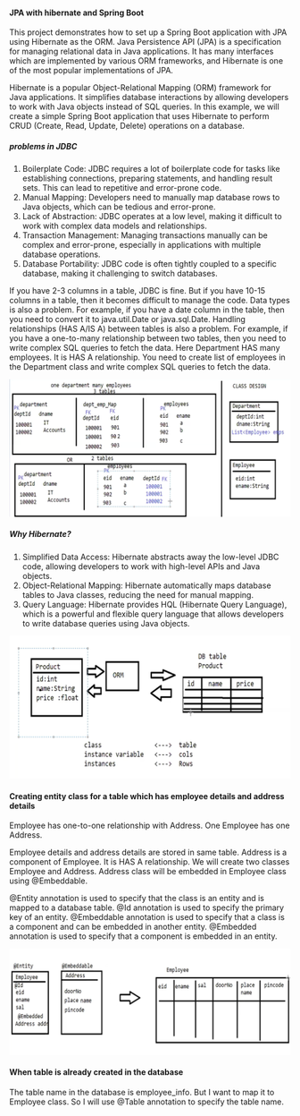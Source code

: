 #### JPA with hibernate and Spring Boot

This project demonstrates how to set up a Spring Boot application with JPA using Hibernate as the ORM.
Java Persistence API (JPA) is a specification for managing relational data in Java applications. It has many interfaces
which are implemented by various ORM frameworks, and Hibernate is one of the most popular implementations of JPA.

Hibernate is a popular Object-Relational Mapping (ORM) framework for Java applications. It simplifies database
interactions by allowing developers to work with Java objects instead of SQL queries. In this example, we will create a
simple Spring Boot application that uses Hibernate to perform CRUD (Create, Read, Update, Delete) operations on a
database.

##### problems in JDBC

1. Boilerplate Code: JDBC requires a lot of boilerplate code for tasks like establishing connections, preparing
   statements,
   and handling result sets. This can lead to repetitive and error-prone code.
2. Manual Mapping: Developers need to manually map database rows to Java objects, which can be tedious and error-prone.
3. Lack of Abstraction: JDBC operates at a low level, making it difficult to work with complex data models and
   relationships.
4. Transaction Management: Managing transactions manually can be complex and error-prone, especially in applications
   with multiple
   database operations.
5. Database Portability: JDBC code is often tightly coupled to a specific database, making it challenging to switch
   databases.

If you have 2-3 columns in a table, JDBC is fine. But if you have 10-15 columns in a table, then it becomes difficult to
manage the code.
Data types is also a problem. For example, if you have a date column in the table, then you need to convert it to
java.util.Date or java.sql.Date.
Handling relationships (HAS A/IS A) between tables is also a problem. For example, if you have a one-to-many
relationship between two tables, then you need to write
complex SQL queries to fetch the data.
Here Department HAS many employees. It is HAS A relationship. You need to create list of employees in the Department
class and write complex SQL queries to fetch the data.

![img.png](docs/OneToManyRelationship.png)

##### Why Hibernate?

1. Simplified Data Access: Hibernate abstracts away the low-level JDBC code, allowing developers to work with
   high-level
   APIs and Java objects.
2. Object-Relational Mapping: Hibernate automatically maps database tables to Java classes, reducing the need for
   manual mapping.
3. Query Language: Hibernate provides HQL (Hibernate Query Language), which is a powerful and flexible query language
   that allows developers to write database queries using Java objects.

![img.png](docs/mappingInHibernate.png)

#### Creating entity class for a table which has employee details and address details

Employee has one-to-one relationship with Address. One Employee has one Address.

Employee details and address details are stored in same table. Address is a component of Employee. It is HAS A relationship.
We will create two classes Employee and Address. Address class will be embedded in Employee class using @Embeddable.

@Entity annotation is used to specify that the class is an entity and is mapped to a database table.
@Id annotation is used to specify the primary key of an entity.
@Embeddable annotation is used to specify that a class is a component and can be embedded in another entity.
@Embedded annotation is used to specify that a component is embedded in an entity.

![img.png](docs/employeeData.png)

#### When table is already created in the database
The table name in the database is employee_info. But I want to map it to Employee class. So I will use @Table annotation to
specify the table name.